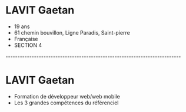 <h1>LAVIT Gaetan</h1>
  <ul>
    <li>19 ans</li>
    <li>61 chemin bouvillon, Ligne Paradis, Saint-pierre</li>
    <li>Française</li>
   <li>SECTION 4</li>
 </ul>
 <p>--------------------------------------------------------------------------</p>
 
<h1>LAVIT Gaetan</h1>
  <ul>
  <li>Formation de développeur web/web mobile</li>
  <li>Les 3 grandes compétences du référenciel</li>
